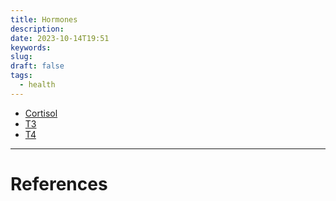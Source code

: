 ```yaml
---
title: Hormones
description: 
date: 2023-10-14T19:51
keywords: 
slug: 
draft: false
tags:
  - health
---
```

- [Cortisol](/notes/health/hormones/cortisol)
- [T3](/notes/)
- [T4](/notes/)

---
# References
